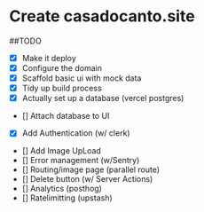 # Create casadocanto.site 

##TODO

- [x] Make it deploy
- [x] Configure the domain
- [x] Scaffold basic ui with mock data
- [x] Tidy up build process
- [x] Actually set up a database (vercel postgres)
- [] Attach database to UI
- [x] Add Authentication (w/ clerk)
- [] Add Image UpLoad
- [] Error management (w/Sentry)
- [] Routing/image page (parallel route)
- [] Delete button (w/ Server Actions)
- [] Analytics (posthog)
- [] Ratelimitting (upstash)
